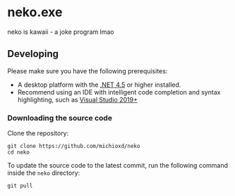 # neko.exe
neko is kawaii - a joke program lmao

## Developing
Please make sure you have the following prerequisites:

- A desktop platform with the [.NET 4.5](https://dotnet.microsoft.com/download) or higher installed.
- Recommend using an IDE with intelligent code completion and syntax highlighting, such as [Visual Studio 2019+](https://visualstudio.microsoft.com/vs/)

### Downloading the source code
Clone the repository:
```shell
git clone https://github.com/michioxd/neko
cd neko
```

To update the source code to the latest commit, run the following command inside the `neko` directory:

```shell
git pull
```
